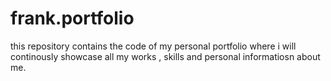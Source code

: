 # frank.portfolio
this repository contains the code of my personal portfolio where i will continously showcase all my works , skills and personal informatiosn about me.
